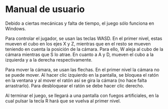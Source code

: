 # Manual de usuario
Debido a ciertas mecánicas y falta de tiempo, el juego sólo funciona en Windows.

Para controlar el jugador, se usan las teclas WASD. En el primer nivel, estas mueven el cubo en los ejes X y Z, mientras que en el resto se mueven teniendo en cuenta la posición de la cámara. Para ello, W aleja al cubo de la cámara mientras que S lo atrae. En cuanto a A y D, mueven el cubo a la izquierda y a la derecha respectivamente.

Para mover la cámara, se usan las flechas. En el primer nivel la cámara no se puede mover.
Al hacer clic izquierdo en la pantalla, se bloquea el ratón en la ventana y al mover el ratón así se gira la cámara (no hace falta arrastrarlo). Para desbloquear el ratón se debe hacer clic derecho.

Al terminar el juego, se llegará a una pantalla con fuegos artificiales, en la cual pulsar la tecla R hará que se vuelva al primer nivel.
